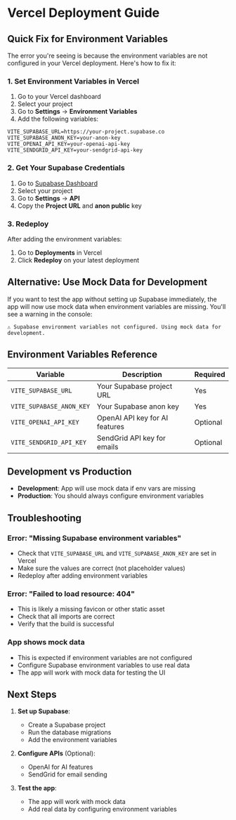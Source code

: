 # Vercel Deployment Guide

## Quick Fix for Environment Variables

The error you're seeing is because the environment variables are not configured in your Vercel deployment. Here's how to fix it:

### 1. Set Environment Variables in Vercel

1. Go to your Vercel dashboard
2. Select your project
3. Go to **Settings** → **Environment Variables**
4. Add the following variables:

```
VITE_SUPABASE_URL=https://your-project.supabase.co
VITE_SUPABASE_ANON_KEY=your-anon-key
VITE_OPENAI_API_KEY=your-openai-api-key
VITE_SENDGRID_API_KEY=your-sendgrid-api-key
```

### 2. Get Your Supabase Credentials

1. Go to [Supabase Dashboard](https://supabase.com/dashboard)
2. Select your project
3. Go to **Settings** → **API**
4. Copy the **Project URL** and **anon public** key

### 3. Redeploy

After adding the environment variables:
1. Go to **Deployments** in Vercel
2. Click **Redeploy** on your latest deployment

## Alternative: Use Mock Data for Development

If you want to test the app without setting up Supabase immediately, the app will now use mock data when environment variables are missing. You'll see a warning in the console:

```
⚠️ Supabase environment variables not configured. Using mock data for development.
```

## Environment Variables Reference

| Variable | Description | Required |
|----------|-------------|----------|
| `VITE_SUPABASE_URL` | Your Supabase project URL | Yes |
| `VITE_SUPABASE_ANON_KEY` | Your Supabase anon key | Yes |
| `VITE_OPENAI_API_KEY` | OpenAI API key for AI features | Optional |
| `VITE_SENDGRID_API_KEY` | SendGrid API key for emails | Optional |

## Development vs Production

- **Development**: App will use mock data if env vars are missing
- **Production**: You should always configure environment variables

## Troubleshooting

### Error: "Missing Supabase environment variables"
- Check that `VITE_SUPABASE_URL` and `VITE_SUPABASE_ANON_KEY` are set in Vercel
- Make sure the values are correct (not placeholder values)
- Redeploy after adding environment variables

### Error: "Failed to load resource: 404"
- This is likely a missing favicon or other static asset
- Check that all imports are correct
- Verify that the build is successful

### App shows mock data
- This is expected if environment variables are not configured
- Configure Supabase environment variables to use real data
- The app will work with mock data for testing the UI

## Next Steps

1. **Set up Supabase**:
   - Create a Supabase project
   - Run the database migrations
   - Add the environment variables

2. **Configure APIs** (Optional):
   - OpenAI for AI features
   - SendGrid for email sending

3. **Test the app**:
   - The app will work with mock data
   - Add real data by configuring environment variables 